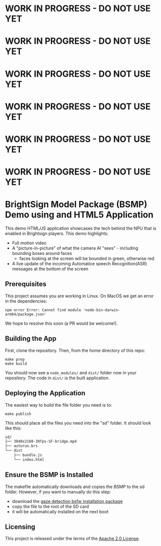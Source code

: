 # WORK IN PROGRESS - DO NOT USE YET
# WORK IN PROGRESS - DO NOT USE YET
# WORK IN PROGRESS - DO NOT USE YET
# WORK IN PROGRESS - DO NOT USE YET
# WORK IN PROGRESS - DO NOT USE YET
# WORK IN PROGRESS - DO NOT USE YET

# BrightSign Model Package (BSMP) Demo using and HTML5 Application

This demo HTML/JS application showcases the tech behind the NPU that is enabled in Brightsign players.  This demo highlights:

- Full motion video
- A "picture-in-picture" of what the camera AI "sees" - including bounding boxes around faces
  - faces looking at the screen will be bounded in green, otherwise red
- A live update of the incoming  Automatice speech Recognition(ASR) messages at the bottom of the screen


## Prerequisites

This project assumes you are working in Linux.  On MacOS we get an error in the dependencies:

```
npm error Error: Cannot find module 'node-bin-darwin-arm64/package.json'
```

We hope to resolve this soon (a PR would be welcome!).

## Building the App

First, clone the repository. Then, from the home directory of this repo:

```
make prep
make build
```

You should now see a `node_modules/` and `dist/` folder now in your repository. The code in `dist/` is the built application.

## Deploying the Application

The easiest way to build the file folder you need is to:

```
make publish
```

This should place all the files you need into the "sd" folder.  It should look like this:

```sh
sd/
├── 3840x2160-30fps-SF-bridge.mp4
├── autorun.brs
└── dist
    ├── bundle.js
    └── index.html
```

## Ensure the BSMP is Installed

The makefile automatically downloads and copies the BSMP to the sd folder.  However, if you want to manually do this step:

* download the [gaze detection bsfw installation package](https://firmware.bsn.cloud/cobra-standalone-npu_gaze-0.1.3-alpha.bsfw)
* copy the file to the root of the SD card 
* it will be automatically installed on the next boot

## Licensing

This project is released under the terms of the [Apache 2.0 License](./LICENSE.txt).  
